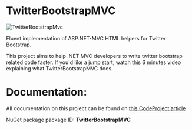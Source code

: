 TwitterBootstrapMVC
===================

![TwitterBootstrapMvc](https://github.com/DmitryEfimenko/TwitterBootstrapMvc/blob/master/TwitterBootstrapMVC/TwitterBootstrapMVC.png?raw=true)

Fluent implementation of ASP.NET-MVC HTML helpers for Twitter Bootstrap.

This project aims to help .NET MVC developers to write twitter bootstrap related code faster. If you'd like a jump start, watch this 6 minutes video explaining what TwitterBootstrapMVC does.

# Documentation:
All documentation on this project can be found on [this CodeProject article](http://www.codeproject.com/Articles/570762/TwitterBootstrapMvc)

NuGet package
package ID: **TwitterBootstrapMVC**
